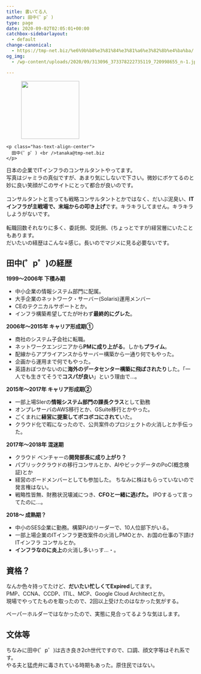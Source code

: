 ```yaml
---
title: 書いてる人
author: 田中(゜p゜)
type: page
date: 2020-09-02T02:05:01+00:00
catchbox-sidebarlayout:
  - default
change-canonical:
  - https://tmp-net.biz/%e6%9b%b8%e3%81%84%e3%81%a6%e3%82%8b%e4%ba%ba/
og_img:
  - /wp-content/uploads/2020/09/313096_373378222735119_720998655_n-1.jpg

---
```

<div class="wp-block-group">
  <div class="wp-block-group__inner-container">
    <div class="wp-block-image is-style-rounded">
      <figure class="aligncenter size-large is-resized"><img loading="lazy" class="wp-image-79" src="/wp-content/uploads/2020/09/313096_373378222735119_720998655_n-1.jpg" alt="" width="155" height="155" srcset="https://tmp-net.biz/wp-content/uploads/2020/09/313096_373378222735119_720998655_n-1.jpg 240w, https://tmp-net.biz/wp-content/uploads/2020/09/313096_373378222735119_720998655_n-1-150x150.jpg 150w" sizes="(max-width: 155px) 100vw, 155px" /></figure>
    </div>
    
    <p class="has-text-align-center">
      田中(゜p゜) <br />tanaka@tmp-net.biz
    </p>
  </div>
</div>

<p class="has-text-align-left">
  日本の企業でITインフラのコンサルタントやってます。<br />写真はジャミラの真似ですが、あまり気にしないで下さい。微妙にボケてるのと妙に良い笑顔がこのサイトにとって都合が良いのです。<br /><br />コンサルタントと言っても戦略コンサルタントとかではなく、だいぶ泥臭い、<strong>ITインフラが主戦場で、末端からの叩き上げ</strong>です。キラキラしてません。キラキラしようがないです。<br /><br />転職回数それなりに多く、委託側、受託側、(ちょっとですが)経営層にいたこともあります。<br />だいたいの経歴はこんな↓感じ。長いのでマジメに見る必要ないです。
</p>

## 田中(゜p゜)の経歴

<p class="has-blue-color has-text-color">
  <strong>1999〜2006年 下積み期</strong>
</p>

  * 中小企業の情報システム部門に配属。
  * 大手企業のネットワーク・サーバー(Solaris)運用メンバー
  * CEのテクニカルサポートとか。
  * インフラ構築希望してたが叶わず**最終的にグレた**。

<p class="has-blue-color has-text-color">
  <strong><span class="has-inline-color has-blue-color">2006年〜2015年 キャリア形成期</span>①</strong>
</p>

  * 商社のシステム子会社に転職。
  * ネットワークエンジニアから**PMに成り上がる**。しかも**プライム**。
  * 配線からアプライアンスからサーバー構築から一通り何でもやった。
  * 企画から運用まで何でもやった。
  * 英語おぼつかないのに**海外のデータセンター構築に飛ばされたり**した。「一人でも生きてそうで**コスパが良い**」という理由で…。

<p class="has-blue-color has-text-color">
  <strong><span class="has-inline-color has-blue-color">2015年〜2017年 キャリア形成期②</span></strong>
</p>

  * 一部上場SIerの**情報システム部門の課長クラス**として勤務
  * オンプレサーバのAWS移行とか、GSuite移行とかやった。
  * ごくまれに**経営に提案してボコボコにされて**いた。
  * クラウド化で暇になったので、公共案件のプロジェクトの火消しとか手伝った。

<p class="has-blue-color has-text-color">
  <strong><span class="has-inline-color has-blue-color">2017年〜2018年 混迷期</span></strong>
</p>

  * クラウド ベンチャーの**開発部長に成り上がり？**
  * パブリッククラウドの移行コンサルとか、AIやビックデータのPoC(概念検証)とか
  * 経営のボードメンバーとしても参加した。 ちなみに株はもらっていないので発言権はない。
  * 戦略性皆無、財務状況壊滅につき、**CFOと一緒に逃げた。** IPOするって言ってたのに…。

<p class="has-blue-color has-text-color">
  <strong><span class="has-inline-color has-blue-color">2018〜 成熟期？</span></strong>
</p>

  * 中小のSES企業に勤務。構築PJのリーダーで、10人位部下がいる。
  * 一部上場企業のITインフラ更改案件の火消しPMOとか、お国の仕事の下請けITインフラ コンサルとか。
  * **インフラなのに炎上**の火消し多いっす…・。

## 資格？

なんか色々持ってたけど、**だいたい忙しくてExpired**してます。  
PMP、CCNA、CCDP、ITIL、MCP、Google Cloud Architectとか。  
現場でやってたものを取ったので、2回以上受けたのはなかった気がする。  
  
ペーパーホルダーではなかったので、実態に見合ってるような気はします。

## 文体等

ちなみに田中(゜p゜)は古き良き2ch世代ですので、口調、顔文字等はそれ系です。  
やる夫と猛虎弁に毒されている時期もあった。原住民ではない。